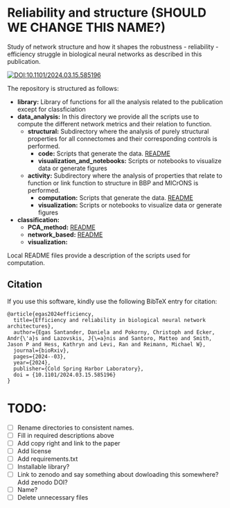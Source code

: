 # Reliability and structure (SHOULD WE CHANGE THIS NAME?)


Study of network structure and how it shapes the robustness - reliability - efficiency struggle in biological neural networks as described in this publication. 

[![DOI:10.1101/2024.03.15.585196](http://img.shields.io/badge/DOI-10.1101/2024.03.15.585196-B31B1B.svg)](https://doi.org/10.1101/2024.03.15.585196)

The repository is structured as follows:
 
- **library:** Library of functions for all the analysis related to the publication except for classficiation
- **data_analysis:** In this directory we provide all the scripts use to compute the different network metrics and their relation to function.
  - **structural:** Subdirectory where the analysis of purely structural properties for all connectomes and their corresponding controls is performed.
      - **code:** Scripts that generate the data.  [README](https://github.com/danielaegassan/reliability_and_structure/blob/main/data_analysis/structural/code/README.md)
      - **visualization_and_notebooks:** Scripts or notebooks to visualize data or generate figures 
  - **activity:** Subdirectory where the analysis of properties that relate to function or link function to structure in BBP and MICrONS is performed.
      - **computation:** Scripts that generate the data. [README](https://github.com/danielaegassan/reliability_and_structure/blob/main/data_analysis/activity/computation/README.md)
      - **visualization:** Scripts or notebooks to visualize data or generate figures
- **classification:**
  - **PCA_method:** [README](https://github.com/danielaegassan/reliability_and_structure/blob/main/classification/PCA_method/README.md)
  - **network_based:** [README](https://github.com/danielaegassan/reliability_and_structure/blob/main/classification/network_based/README.md)
  - **visualization:**

Local README files provide a description of the scripts used for computation.
 

## Citation  
If you use this software, kindly use the following BibTeX entry for citation:

```
@article{egas2024efficiency,
  title={Efficiency and reliability in biological neural network architectures},
  author={Egas Santander, Daniela and Pokorny, Christoph and Ecker, Andr{\'a}s and Lazovskis, J{\=a}nis and Santoro, Matteo and Smith, Jason P and Hess, Kathryn and Levi, Ran and Reimann, Michael W},
  journal={bioRxiv},
  pages={2024--03},
  year={2024},
  publisher={Cold Spring Harbor Laboratory},
  doi = {10.1101/2024.03.15.585196}
}
```

# TODO:
- [ ] Rename directories to consistent names.
- [ ] Fill in required descriptions above
- [ ] Add copy right and link to the paper
- [ ] Add license
- [ ] Add requirements.txt
- [ ] Installable library?
- [ ] Link to zenodo and say something about dowloading this somewhere? Add zenodo DOI?
- [ ] Name?
- [ ] Delete unnecessary files
